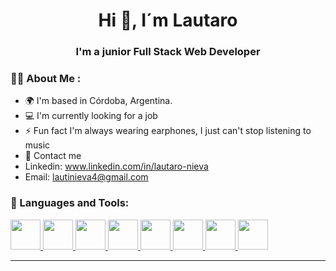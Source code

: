 <div> 
<h1 align="center">Hi 👋, I´m Lautaro</h1>
</div>
<h3 align="center">I'm a junior Full Stack Web Developer</h3>

### 🙋‍♂️ About Me :

- 🌍 I'm based in Córdoba, Argentina.
- 💻 I'm currently looking for a job
- ⚡ Fun fact I'm always wearing earphones, I just can't stop listening to music
- 📩 Contact me 
- Linkedin: www.linkedin.com/in/lautaro-nieva
- Email: lautinieva4@gmail.com

<div align="left">
<h3>🚀 Languages and Tools:</h3>
<p align="left"> 
    <a href="https://developer.mozilla.org/en-US/docs/Web/JavaScript" target="_blank"> <img src="https://img.icons8.com/color/48/000000/javascript.png" width="48" height="48"/> </a> 
    <a href="https://www.w3schools.com/html/" target="_blank"> <img src="https://img.icons8.com/color/48/000000/html-5.png" width="48" height="48"/> </a> 
    <a href="https://www.w3schools.com/css/" target="_blank"> <img src="https://img.icons8.com/color/48/000000/css3.png" width="48" height="48"/> </a>  
    <a href="https://nodejs.org" target="_blank"> <img src="https://i.imgur.com/XX8lvL7.png" width="48" height="48"/> </a>   
    <a href="https://git-scm.com/" target="_blank"> <img src="https://img.icons8.com/color/48/000000/git.png" width="48" height="48"/> </a> 
    <a href="https://es.reactjs.org" target="_blank"> <img src="https://img.icons8.com/color/452/react-native.png" width="48" height="48"/> </a> 
    <a href="https://es.redux.js.org" target="_blank"> <img src="https://img.icons8.com/color/48/000000/redux.png" width="48" height="48"/> </a> 
    <a href="https://www.postgresql.org" target="_blank"> <img src="https://img.icons8.com/color/344/postgreesql.png" width="48" height="48"/> </a> 
</p>
</div>

---

